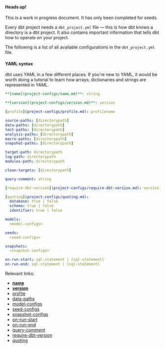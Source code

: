 
<Alert type='warning'>
<h4>Heads up!</h4>
This is a work in progress document. It has only been completed for seeds.

</Alert>

Every dbt project needs a `dbt_project.yml` file — this is how dbt knows a directory is a dbt project. It also contains important information that tells dbt how to operate on your project.

The following is a list of all available configurations in the `dbt_project.yml` file.

<Alert type='info'>
    <h4>YAML syntax</h4>
    dbt uses YAML in a few different places. If you're new to YAML, it would be worth doing a tutorial to learn how arrays, dictionaries and strings are represented in YAML.
</Alert>

<File name='dbt_project.yml'>

```yml
**[name](project-configs/name.md)**: string

**[version](project-configs/version.md)**: version

[profile](project-configs/profile.md): profilename

source-paths: [directorypath]
data-paths: [directorypath]
test-paths: [directorypath]
analysis-paths: [directorypath]
macro-paths: [directorypath]
snapshot-paths: [directorypath]

target-path: directorypath
log-path: directorypath
modules-path: directorypath

clean-targets: [directorypath]

query-comment: string

[require-dbt-version](project-configs/require-dbt-version.md): version-range

[quoting](project-configs/quoting.md):
  database: true | false
  schema: true | false
  identifier: true | false

models:
  <model-configs>

seeds:
  <seed-configs>

snapshots:
  <snapshot-configs>

on-run-start: sql-statement | [sql-statement]
on-run-end: sql-statement | [sql-statement]

```

</File>

Relevant links:
* **[name](project-configs/name.md)**
* **[version](project-configs/version.md)**
* [profile](project-configs/profile.md)
* [data-paths](project-configs/data-paths.md)
* [model-configs](model-configs.md)
* [seed-configs](seed-configs.md)
* [snapshot-configs](snapshot-configs.md)
* [on-run-start](project-configs/on-run-start.md)
* [on-run-end](project-configs/on-run-end.md)
* [query-comment](project-configs/query-comment.md)
* [require-dbt-version](project-configs/require-dbt-version.md)
* [quoting](project-configs/quoting.md)
